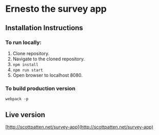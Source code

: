 # Ernesto the survey app

## Installation Instructions

### To run locally:
1. Clone repository.
2. Navigate to the cloned repository.
3. ```npm install```
4. ```npm run start```
5. Open browser to localhost 8080.

### To build production version
```webpack -p```

## Live version
[http://scottpatten.net/survey-app](http://scottpatten.net/survey-app)
